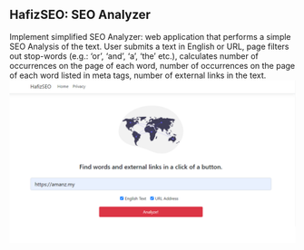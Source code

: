 ## HafizSEO: SEO Analyzer
Implement simplified SEO Analyzer: web application that performs a simple SEO Analysis of the text.
User submits a text in English or URL, page filters out stop-words (e.g.: ‘or’, ‘and’, ‘a’, ‘the’ etc.),
calculates number of occurrences on the page of each word, number of occurrences on the page of
each word listed in meta tags, number of external links in the text.
![Screenshot](screenshots/mainpage.png)
